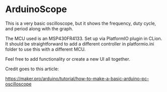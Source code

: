 # ArduinoScope

This is a very basic oscilloscope, but it shows the frequency, duty cycle, and period along with the graph.

The MCU used is an MSP430FR4133. Set up via PlatformIO plugin in CLion. It should be straightforward to add a different controller in platformio.ini folder to use this with a different MCU.

Feel free to add functionality or create a new UI all together.


Credit goes to this article:

https://maker.pro/arduino/tutorial/how-to-make-a-basic-arduino-pc-oscilloscope
